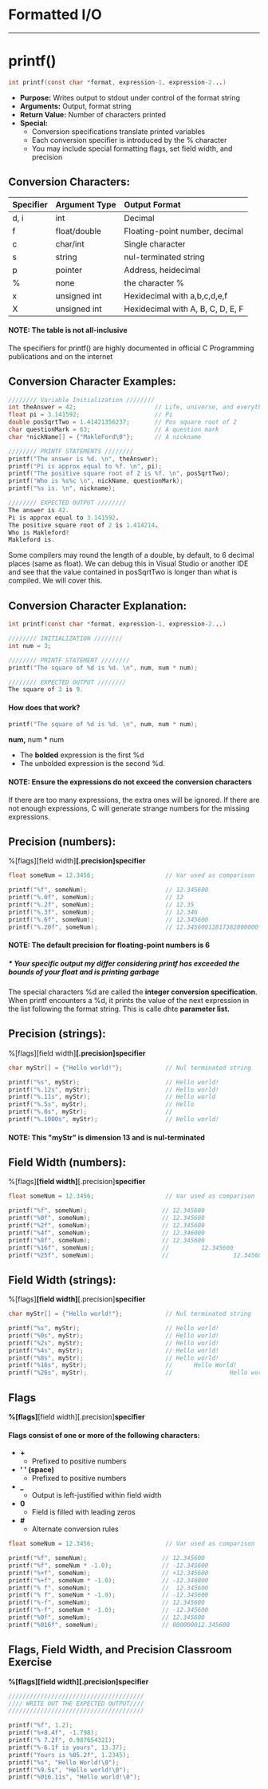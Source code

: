 # Formatted I/O

---

# printf\(\)

```c
int printf(const char *format, expression-1, expression-2...)
```

* **Purpose:** Writes output to stdout under control of the format string
* **Arguments:** Output, format string
* **Return Value:** Number of characters printed
* **Special:**
  * Conversion specifications translate printed variables
  * Each conversion specifier is introduced by the % character
  * You may include special formatting flags, set field width, and precision

## Conversion Characters:

| **Specifier** | **Argument Type** | **Output Format** |
| :--- | :--- | :--- |
| d, i | int | Decimal |
| f | float/double | Floating-point number, decimal |
| c | char/int | Single character |
| s | string | nul-terminated string |
| p | pointer | Address, heidecimal |
| % | none | the character % |
| x | unsigned int | Hexidecimal with a,b,c,d,e,f |
| X | unsigned int | Hexidecimal with A, B, C, D, E, F |

#### NOTE: The table is not all-inclusive

The specifiers for printf\(\) are highly documented in official C Programming publications and on the internet

## Conversion Character Examples:

```c
//////// Variable Initialization ////////
int theAnswer = 42;                      // Life, universe, and everything
float pi = 3.141592;                     // Pi
double posSqrtTwo = 1.41421356237;       // Pos square root of 2
char questionMark = 63;                  // A question mark
char *nickName[] = {"MakleFord\0"};      // A nickname

//////// PRINTF STATEMENTS ////////
printf("The answer is %d. \n", theAnswer);
printf("Pi is approx equal to %f. \n", pi);
printf("The positive square root of 2 is %f. \n", posSqrtTwo);
printf("Who is %s%c \n", nickName, questionMark);
printf("%s is. \n", nickname);

//////// EXPECTED OUTPUT ////////
The answer is 42.
Pi is approx equal to 3.141592.
The positive square root of 2 is 1.414214.
Who is Makleford?
Makleford is.
```

Some compilers may round the length of a double, by default, to 6 decimal places \(same as float\). We can debug this in Visual Studio or another IDE and see that the value contained in posSqrtTwo is longer than what is compiled. We will cover this.

## Conversion Character Explanation:

```c
int printf(const char *format, expression-1, expression-2...)
```

```c
//////// INITIALIZATION ////////
int num = 3;

//////// PRINTF STATEMENT ////////
printf("The square of %d is %d. \n", num, num * num);

//////// EXPECTED OUTPUT ////////
The square of 3 is 9.
```

#### How does that work?

```c
printf("The square of %d is %d. \n", num, num * num);
```

**num,** num \* num

* The **bolded** expression is the first %d
* The unbolded expression is the second %d. 

#### NOTE: Ensure the expressions do not exceed the conversion characters

If there are too many expressions, the extra ones will be ignored. If there are not enough expressions, C will generate strange numbers for the missing expressions.

## Precision \(numbers\):

%\[flags\]\[field width\]**\[.precision\]specifier**

```c
float someNum = 12.3456;                    // Var used as comparison

printf("%f", someNum);                      // 12.345600
printf("%.0f", someNum);                    // 12
printf("%.2f", someNum);                    // 12.35
printf("%.3f", someNum);                    // 12.346
printf("%.6f", someNum);                    // 12.345600
printf("%.20f", someNum);                   // 12.34560012817382800000*
```

#### NOTE: The default precision for floating-point numbers is 6

##### \* Your specific output my differ considering printf has exceeded the bounds of your float and is printing garbage

The special characters %d are called the **integer conversion specification**. When printf encounters a %d, it prints the value of the next expression in the list following the format string. This is calle dhte **parameter list.**

## Precision \(strings\):

%\[flags\]\[field width\]**\[.precision\]specifier**

```c
char myStr[] = {"Hello world!"};            // Nul terminated string

printf("%s", myStr);                        // Hello world!
printf("%.12s", myStr);                     // Hello world!
printf("%.11s", myStr);                     // Hello world
printf("%.5s", myStr);                      // Hello
printf("%.0s", myStr);                      //
printf("%.1000s", myStr);                   // Hello world!
```

#### NOTE: This "myStr" is dimension 13 and is nul-terminated

## Field Width \(numbers\):

%\[flags\]**\[field width\]**\[.precision\]**specifier**

```c
float someNum = 12.3456;                    // Var used as comparison

printf("%f", someNum);                     // 12.345600
printf("%0f", someNum);                    // 12.345600
printf("%2f", someNum);                    // 12.345600
printf("%4f", someNum);                    // 12.346000
printf("%8f", someNum);                    // 12.345600
printf("%16f", someNum);                   //         12.345600                (8 positions)
printf("%25f", someNum);                   //                  12.345600       (17 positions)
```

## Field Width \(strings\):

%\[flags\]**\[field width\]**\[.precision\]**specifier**

```c
char myStr[] = {"Hello world!"};            // Nul terminated string

printf("%s", myStr);                        // Hello world!
printf("%0s", myStr);                       // Hello world!
printf("%2s", myStr);                       // Hello world!
printf("%4s", myStr);                       // Hello world!
printf("%8s", myStr);                       // Hello world!
printf("%16s", myStr);                      //      Hello World!            (5 positions)
printf("%26s", myStr);                      //                Hello world!  (15 positions)
```

## Flags

**%\[flags\]**\[field width\]\[.precision\]**specifier**

#### Flags consist of one or more of the following characters:

* **+**
  * Prefixed to positive numbers
* **' ' \(space\)**
  * Prefixed to positive numbers
* **\_**
  * Output is left-justified within field width
* **0**
  * Field is filled with leading zeros
* **\#**
  * Alternate conversion rules

```c
float someNum = 12.3456;                    // Var used as comparison

printf("%f", someNum);                     // 12.345600
printf("%f", someNum * -1.0);              // -12.345600
printf("%+f", someNum);                    // +12.345600
printf("%+f", someNum * -1.0);             // -12.346000
printf("% f", someNum);                    //  12.345600
printf("% f", someNum * -1.0);             // -12.345600    
printf("%-f", someNum);                    // 12.345600  
printf("%-f", someNum * -1.0);             // -12.345600  
printf("%0f", someNum);                    // 12.345600  
printf("%016f", someNum);                  // 000000012.345600
```

## Flags, Field Width, and Precision Classroom Exercise

**%\[flags\]\[field width\]\[.precision\]specifier**

```c
//////////////////////////////////////
//// WRITE OUT THE EXPECTED OUTPUT////
//////////////////////////////////////

printf("%f", 1.2);
printf("%+8.4f", -1.798);
printf("% 7.2f", 0.987654321);
printf("%-6.1f is yours", 13.37);
printf("Yours is %05.2f", 1.2345);
printf("%s", "Hello World!\0");
printf("%9.5s", "Hello world!\0");
printf("%016.11s", "Hello world!\0");
```



